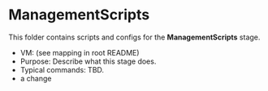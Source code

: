 # ManagementScripts

This folder contains scripts and configs for the **ManagementScripts** stage.

- VM: (see mapping in root README)
- Purpose: Describe what this stage does.
- Typical commands: TBD.
- a change
